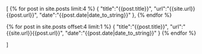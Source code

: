 
[
{% for post in site.posts limit:4 %}
	{
		"title":"{{post.title}}",
		"url":"{{site.url}}{{post.url}}",
		"date":"{{post.date|date_to_string}}"
	},
{% endfor %}

{% for post in site.posts offset:4 limit:1 %}
	{
		"title":"{{post.title}}",
		"url":"{{site.url}}{{post.url}}",
		"date":"{{post.date|date_to_string}}"
	}
{% endfor %}

]
